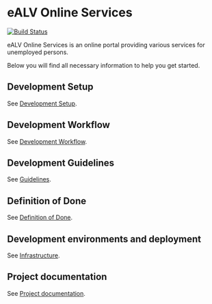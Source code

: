 # eALV Online Services

[![Build Status](https://travis-ci.com/alv-ch/online-services.svg?branch=master)](https://travis-ci.com/alv-ch/online-services)

eALV Online Services is an online portal providing various services for unemployed persons.

Below you will find all necessary information to help you get started.

## Development Setup

See [Development Setup](docs/SETUP.md).

## Development Workflow

See [Development Workflow](https://alv-ch.atlassian.net/wiki/spaces/OS/pages/197525505/Development+workflow).

## Development Guidelines

See [Guidelines](docs/GUIDELINES.md).

## Definition of Done

See [Definition of Done](https://alv-ch.atlassian.net/wiki/spaces/OS/pages/199524382/Definition+of+Done).

## Development environments and deployment

See [Infrastructure](https://alv-ch.atlassian.net/wiki/spaces/OS/pages/206340097/Infrastructure).

## Project documentation

See [Project documentation](docs/DOCUMENTATION.md).
